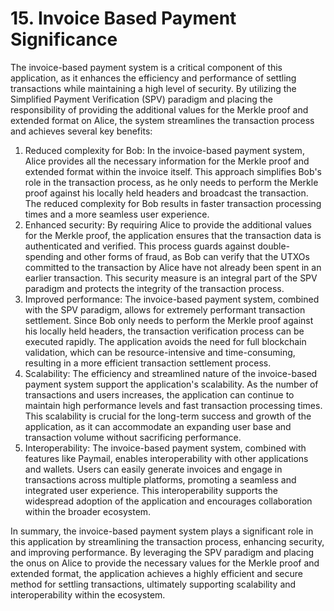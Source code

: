 # 15. Invoice Based Payment Significance

The invoice-based payment system is a critical component of this application, as it enhances the efficiency and performance of settling transactions while maintaining a high level of security. By utilizing the Simplified Payment Verification (SPV) paradigm and placing the responsibility of providing the additional values for the Merkle proof and extended format on Alice, the system streamlines the transaction process and achieves several key benefits:

1. Reduced complexity for Bob: In the invoice-based payment system, Alice provides all the necessary information for the Merkle proof and extended format within the invoice itself. This approach simplifies Bob's role in the transaction process, as he only needs to perform the Merkle proof against his locally held headers and broadcast the transaction. The reduced complexity for Bob results in faster transaction processing times and a more seamless user experience.
2. Enhanced security: By requiring Alice to provide the additional values for the Merkle proof, the application ensures that the transaction data is authenticated and verified. This process guards against double-spending and other forms of fraud, as Bob can verify that the UTXOs committed to the transaction by Alice have not already been spent in an earlier transaction. This security measure is an integral part of the SPV paradigm and protects the integrity of the transaction process.
3. Improved performance: The invoice-based payment system, combined with the SPV paradigm, allows for extremely performant transaction settlement. Since Bob only needs to perform the Merkle proof against his locally held headers, the transaction verification process can be executed rapidly. The application avoids the need for full blockchain validation, which can be resource-intensive and time-consuming, resulting in a more efficient transaction settlement process.
4. Scalability: The efficiency and streamlined nature of the invoice-based payment system support the application's scalability. As the number of transactions and users increases, the application can continue to maintain high performance levels and fast transaction processing times. This scalability is crucial for the long-term success and growth of the application, as it can accommodate an expanding user base and transaction volume without sacrificing performance.
5. Interoperability: The invoice-based payment system, combined with features like Paymail, enables interoperability with other applications and wallets. Users can easily generate invoices and engage in transactions across multiple platforms, promoting a seamless and integrated user experience. This interoperability supports the widespread adoption of the application and encourages collaboration within the broader ecosystem.

In summary, the invoice-based payment system plays a significant role in this application by streamlining the transaction process, enhancing security, and improving performance. By leveraging the SPV paradigm and placing the onus on Alice to provide the necessary values for the Merkle proof and extended format, the application achieves a highly efficient and secure method for settling transactions, ultimately supporting scalability and interoperability within the ecosystem.

